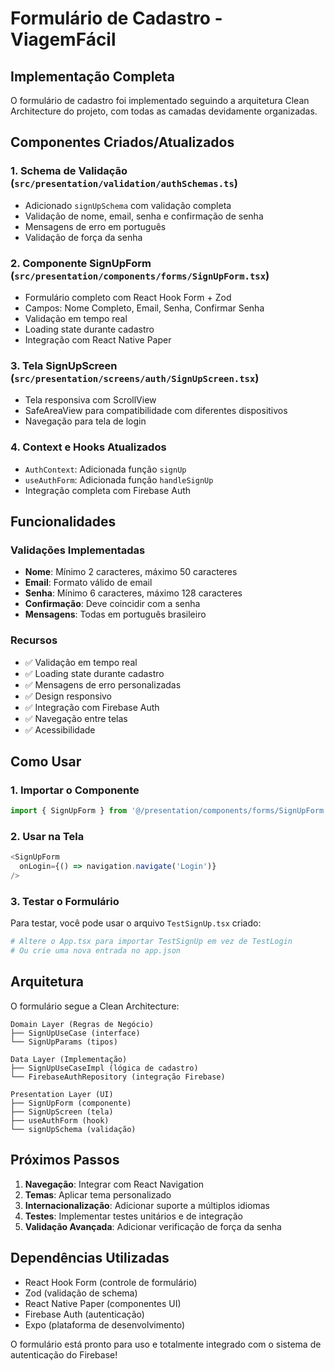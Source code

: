 # Formulário de Cadastro - ViagemFácil

## Implementação Completa

O formulário de cadastro foi implementado seguindo a arquitetura Clean Architecture do projeto, com todas as camadas devidamente organizadas.

## Componentes Criados/Atualizados

### 1. Schema de Validação (`src/presentation/validation/authSchemas.ts`)
- Adicionado `signUpSchema` com validação completa
- Validação de nome, email, senha e confirmação de senha
- Mensagens de erro em português
- Validação de força da senha

### 2. Componente SignUpForm (`src/presentation/components/forms/SignUpForm.tsx`)
- Formulário completo com React Hook Form + Zod
- Campos: Nome Completo, Email, Senha, Confirmar Senha
- Validação em tempo real
- Loading state durante cadastro
- Integração com React Native Paper

### 3. Tela SignUpScreen (`src/presentation/screens/auth/SignUpScreen.tsx`)
- Tela responsiva com ScrollView
- SafeAreaView para compatibilidade com diferentes dispositivos
- Navegação para tela de login

### 4. Context e Hooks Atualizados
- `AuthContext`: Adicionada função `signUp`
- `useAuthForm`: Adicionada função `handleSignUp`
- Integração completa com Firebase Auth

## Funcionalidades

### Validações Implementadas
- **Nome**: Mínimo 2 caracteres, máximo 50 caracteres
- **Email**: Formato válido de email
- **Senha**: Mínimo 6 caracteres, máximo 128 caracteres
- **Confirmação**: Deve coincidir com a senha
- **Mensagens**: Todas em português brasileiro

### Recursos
- ✅ Validação em tempo real
- ✅ Loading state durante cadastro
- ✅ Mensagens de erro personalizadas
- ✅ Design responsivo
- ✅ Integração com Firebase Auth
- ✅ Navegação entre telas
- ✅ Acessibilidade

## Como Usar

### 1. Importar o Componente
```typescript
import { SignUpForm } from '@/presentation/components/forms/SignUpForm';
```

### 2. Usar na Tela
```typescript
<SignUpForm 
  onLogin={() => navigation.navigate('Login')} 
/>
```

### 3. Testar o Formulário
Para testar, você pode usar o arquivo `TestSignUp.tsx` criado:

```bash
# Altere o App.tsx para importar TestSignUp em vez de TestLogin
# Ou crie uma nova entrada no app.json
```

## Arquitetura

O formulário segue a Clean Architecture:

```
Domain Layer (Regras de Negócio)
├── SignUpUseCase (interface)
└── SignUpParams (tipos)

Data Layer (Implementação)
├── SignUpUseCaseImpl (lógica de cadastro)
└── FirebaseAuthRepository (integração Firebase)

Presentation Layer (UI)
├── SignUpForm (componente)
├── SignUpScreen (tela)
├── useAuthForm (hook)
└── signUpSchema (validação)
```

## Próximos Passos

1. **Navegação**: Integrar com React Navigation
2. **Temas**: Aplicar tema personalizado
3. **Internacionalização**: Adicionar suporte a múltiplos idiomas
4. **Testes**: Implementar testes unitários e de integração
5. **Validação Avançada**: Adicionar verificação de força da senha

## Dependências Utilizadas

- React Hook Form (controle de formulário)
- Zod (validação de schema)
- React Native Paper (componentes UI)
- Firebase Auth (autenticação)
- Expo (plataforma de desenvolvimento)

O formulário está pronto para uso e totalmente integrado com o sistema de autenticação do Firebase!